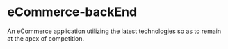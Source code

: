 # eCommerce-backEnd
An eCommerce application utilizing the latest technologies so as to remain at the apex of competition.
